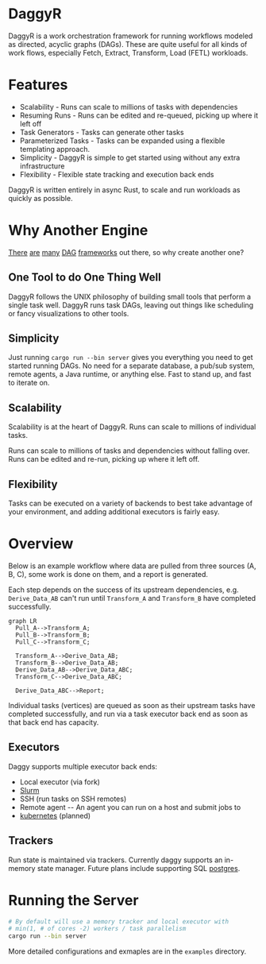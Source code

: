DaggyR
======

DaggyR is a work orchestration framework for running workflows modeled as
directed, acyclic graphs (DAGs). These are quite useful for all kinds of
work flows, especially Fetch, Extract, Transform, Load (FETL) workloads.

Features
========

- Scalability - Runs can scale to millions of tasks with dependencies
- Resuming Runs - Runs can be edited and re-queued, picking up where it left off
- Task Generators - Tasks can generate other tasks
- Parameterized Tasks - Tasks can be expanded using a flexible templating approach.
- Simplicity - DaggyR is simple to get started using without any extra infrastructure
- Flexibility - Flexible state tracking and execution back ends

DaggyR is written entirely in async Rust, to scale and run workloads as
quickly as possible.

Why Another Engine
==================

[There](https://airflow.apache.org/) [are](https://luigi.readthedocs.io/en/stable/index.html) [many](https://azkaban.github.io/) [DAG](https://prefect.io) [frameworks](https://www.dagster.io/) out there,
so why create another one?

One Tool to do One Thing Well
-----------------------------

DaggyR follows the UNIX philosophy of building small tools that perform a single
task well. DaggyR runs task DAGs, leaving out things like scheduling or fancy
visualizations to other tools.

Simplicity
----------

Just running `cargo run --bin server` gives you everything you need to get
started running DAGs. No need for a separate database, a pub/sub system,
remote agents, a Java runtime, or anything else. Fast to stand up, and
fast to iterate on.

Scalability
-----------

Scalability is at the heart of DaggyR. Runs can scale to millions of individual
tasks.

Runs can scale to millions of tasks and dependencies without falling over.
Runs can be edited and re-run, picking up where it left off.

Flexibility
-----------

Tasks can be executed on a variety of backends to best take advantage of your
environment, and adding additional executors is fairly easy.


Overview
========

Below is an example workflow where data are pulled from three sources
(A, B, C), some work is done on them, and a report is generated.

Each step depends on the success of its upstream dependencies, e.g.
`Derive_Data_AB` can't run until `Transform_A` and `Transform_B` have
completed successfully.

```mermaid
graph LR
  Pull_A-->Transform_A;
  Pull_B-->Transform_B;
  Pull_C-->Transform_C;

  Transform_A-->Derive_Data_AB;
  Transform_B-->Derive_Data_AB;
  Derive_Data_AB-->Derive_Data_ABC;
  Transform_C-->Derive_Data_ABC;

  Derive_Data_ABC-->Report;
```

Individual tasks (vertices) are queued as soon as their upstream tasks have
completed successfully, and run via a task executor back end as soon as
that back end has capacity.

Executors
---------

Daggy supports multiple executor back ends:

- Local executor (via fork)
- [Slurm](https://slurm.schedmd.com/overview.html)
- SSH (run tasks on SSH remotes)
- Remote agent -- An agent you can run on a host and submit jobs to
- [kubernetes](https://kubernetes.io/) (planned)

Trackers
--------

Run state is maintained via trackers. Currently daggy supports an
in-memory state manager. Future plans include supporting SQL
[postgres](https://postgresql.org).

Running the Server
==================

```bash
# By default will use a memory tracker and local executor with
# min(1, # of cores -2) workers / task parallelism
cargo run --bin server
```

More detailed configurations and exmaples are in the `examples` directory.
